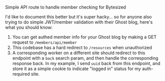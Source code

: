 Simple API route to handle member checking for Bytesized

I'd like to document this better but it's super hacky... so for anyone also trying to do simple JWT/member validation with their Ghost blog, here's what you should know:

1. You can get authed member info for your Ghost blog by making a GET request to `/members/api/member`
2. This codebase has a hard redirect to `/resources` when unauthorized
3. A corresponding worker on a different site should redirect to this endpoint with a `back` search param, and then handle the corresponding response back. In my example, I send `uuid` back from this endpoint, and store it as a simple cookie to indicate "logged in" status for my auth-required site.
